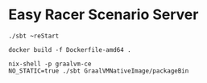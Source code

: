 # Easy Racer Scenario Server

```
./sbt ~reStart
```

```
docker build -f Dockerfile-amd64 .
```

```
nix-shell -p graalvm-ce
NO_STATIC=true ./sbt GraalVMNativeImage/packageBin
```
